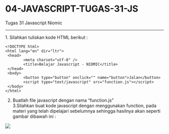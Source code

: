 # 04-JAVASCRIPT-TUGAS-31-JS
Tugas 31 Javascript Niomic
<hr>
1. Silahkan tuliskan kode HTML berikut : <br>

```
<!DOCTYPE html>
<html lang="en" dir="ltr">
 <head>
        <meta charset="utf-8" />
        <title>Belajar Javascript - NIOMIC</title>
 </head>
 <body>
        <button type="button" onclick="" name="button">Jalan</button>
        <script type="text/javascript" src="function.js"></script>
 </body>
</html>

```

2. Buatlah file javascript dengan nama “function.js” <br>
3.Silahkan buat kode javascript dengan menggunakan function, pada materi yang telah dipelajari sebelumnya sehingga hasilnya akan seperti gambar dibawah ini : <br>

<p>
<img src="https://lh4.googleusercontent.com/Ry0PExtQvwSjscdWGA5BCBG_97Yv-65ghgYrGAg2uszxVLpzKYOVVPh6kbVffHUGfqYl-uo7fxASjUZNEzfgj5ViGPYnUTV3ZRjEEcIXpHLIyYhgPgMtiEzSw1n1v47M68CnLed5">
</p>
